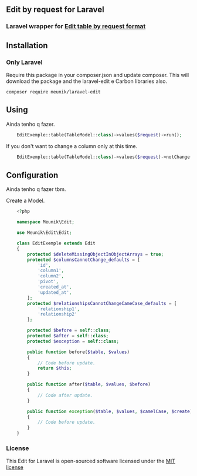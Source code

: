 ## Edit by request for Laravel

### Laravel wrapper for [Edit table by request format](https://github.com/meunik/laravel-edit)

## Installation

### Only Laravel
Require this package in your composer.json and update composer. This will download the package and the laravel-edit e Carbon libraries also.

    composer require meunik/laravel-edit
  
## Using

Ainda tenho q fazer.

```php
    EditExemple::table(TableModel::class)->values($request)->run();
```

If you don't want to change a column only at this time.

```php
    EditExemple::table(TableModel::class)->values($request)->notChange('column1', 'column2')->run();
```

## Configuration

Ainda tenho q fazer tbm.

Create a Model.

```php
    <?php

    namespace Meunik\Edit;

    use Meunik\Edit\Edit;

    class EditExemple extends Edit
    {
        protected $deleteMissingObjectInObjectArrays = true;
        protected $columnsCannotChange_defaults = [
            'id',
            'column1',
            'column2',
            'pivot',
            'created_at',
            'updated_at',
        ];
        protected $relationshipsCannotChangeCameCase_defaults = [
            'relationship1',
            'relationship2'
        ];

        protected $before = self::class;
        protected $after = self::class;
        protected $exception = self::class;

        public function before($table, $values)
        {
            // Code before update.
            return $this;
        }

        public function after($table, $values, $before)
        {
            // Code after update.
        }

        public function exception($table, $values, $camelCase, $create)
        {
            // Code before update.
        }
    }

```
    
### License

This Edit for Laravel is open-sourced software licensed under the [MIT license](http://opensource.org/licenses/MIT)